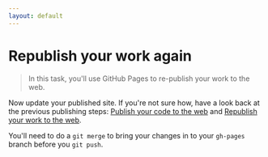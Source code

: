 ```yaml
---
layout: default
---
```


<h1 data-task-number="11">Republish your work again</h1>

> In this task, you'll use GitHub Pages to re-publish your work to the web.

Now update your published site. If you're not sure how, have a look back at the previous publishing steps: [Publish your code to the web](/publish-your-code-to-the-web.html) and [Republish your work to the web](/republish-your-work-to-the-web.html).

You'll need to do a `git merge` to bring your changes in to your `gh-pages` branch before you `git push`.
